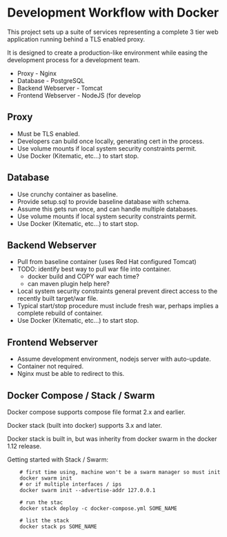 # Development Workflow with Docker

This project sets up a suite of services representing a complete 3 tier web application running behind a TLS enabled proxy.

It is designed to create a production-like environment while easing the development process for a development team.

* Proxy - Nginx
* Database - PostgreSQL
* Backend Webserver - Tomcat
* Frontend Webserver - NodeJS (for develop

## Proxy

* Must be TLS enabled.
* Developers can build once locally, generating cert in the process.
* Use volume mounts if local system security constraints permit.
* Use Docker (Kitematic, etc...) to start stop.

## Database

* Use crunchy container as baseline.
* Provide setup.sql to provide baseline database with schema.
* Assume this gets run once, and can handle multiple databases.
* Use volume mounts if local system security constraints permit.
* Use Docker (Kitematic, etc...) to start stop.

## Backend Webserver

* Pull from baseline container (uses Red Hat configured Tomcat)
* TODO: identify best way to pull war file into container.
    * docker build and COPY war each time?
    * can maven plugin help here?
* Local system security constraints general prevent direct access to the recently built target/war file.
* Typical start/stop procedure must include fresh war, perhaps implies a complete rebuild of container.
* Use Docker (Kitematic, etc...) to start stop.

## Frontend Webserver

* Assume development environment, nodejs server with auto-update.
* Container not required.
* Nginx must be able to redirect to this. 

## Docker Compose / Stack / Swarm

Docker compose supports compose file format 2.x and earlier.

Docker stack (built into docker) supports 3.x and later.

Docker stack is built in, but was inherity from docker swarm in the docker 1.12 release.

Getting started with Stack / Swarm:

        # first time using, machine won't be a swarm manager so must init
        docker swarm init
        # or if multiple interfaces / ips
        docker swarm init --advertise-addr 127.0.0.1
        
        # run the stac
        docker stack deploy -c docker-compose.yml SOME_NAME
        
        # list the stack
        docker stack ps SOME_NAME
